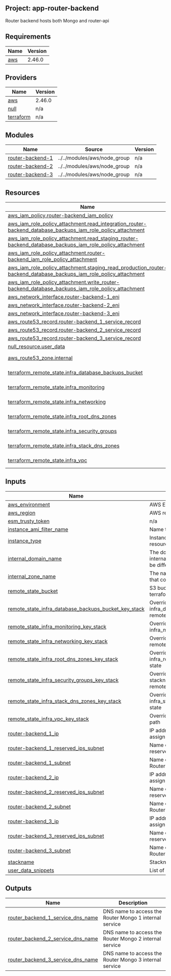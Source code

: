## Project: app-router-backend

Router backend hosts both Mongo and router-api

## Requirements

| Name | Version |
|------|---------|
| <a name="requirement_aws"></a> [aws](#requirement\_aws) | 2.46.0 |

## Providers

| Name | Version |
|------|---------|
| <a name="provider_aws"></a> [aws](#provider\_aws) | 2.46.0 |
| <a name="provider_null"></a> [null](#provider\_null) | n/a |
| <a name="provider_terraform"></a> [terraform](#provider\_terraform) | n/a |

## Modules

| Name | Source | Version |
|------|--------|---------|
| <a name="module_router-backend-1"></a> [router-backend-1](#module\_router-backend-1) | ../../modules/aws/node_group | n/a |
| <a name="module_router-backend-2"></a> [router-backend-2](#module\_router-backend-2) | ../../modules/aws/node_group | n/a |
| <a name="module_router-backend-3"></a> [router-backend-3](#module\_router-backend-3) | ../../modules/aws/node_group | n/a |

## Resources

| Name | Type |
|------|------|
| [aws_iam_policy.router-backend_iam_policy](https://registry.terraform.io/providers/hashicorp/aws/2.46.0/docs/resources/iam_policy) | resource |
| [aws_iam_role_policy_attachment.read_integration_router-backend_database_backups_iam_role_policy_attachment](https://registry.terraform.io/providers/hashicorp/aws/2.46.0/docs/resources/iam_role_policy_attachment) | resource |
| [aws_iam_role_policy_attachment.read_staging_router-backend_database_backups_iam_role_policy_attachment](https://registry.terraform.io/providers/hashicorp/aws/2.46.0/docs/resources/iam_role_policy_attachment) | resource |
| [aws_iam_role_policy_attachment.router-backend_iam_role_policy_attachment](https://registry.terraform.io/providers/hashicorp/aws/2.46.0/docs/resources/iam_role_policy_attachment) | resource |
| [aws_iam_role_policy_attachment.staging_read_production_router-backend_database_backups_iam_role_policy_attachment](https://registry.terraform.io/providers/hashicorp/aws/2.46.0/docs/resources/iam_role_policy_attachment) | resource |
| [aws_iam_role_policy_attachment.write_router-backend_database_backups_iam_role_policy_attachment](https://registry.terraform.io/providers/hashicorp/aws/2.46.0/docs/resources/iam_role_policy_attachment) | resource |
| [aws_network_interface.router-backend-1_eni](https://registry.terraform.io/providers/hashicorp/aws/2.46.0/docs/resources/network_interface) | resource |
| [aws_network_interface.router-backend-2_eni](https://registry.terraform.io/providers/hashicorp/aws/2.46.0/docs/resources/network_interface) | resource |
| [aws_network_interface.router-backend-3_eni](https://registry.terraform.io/providers/hashicorp/aws/2.46.0/docs/resources/network_interface) | resource |
| [aws_route53_record.router-backend_1_service_record](https://registry.terraform.io/providers/hashicorp/aws/2.46.0/docs/resources/route53_record) | resource |
| [aws_route53_record.router-backend_2_service_record](https://registry.terraform.io/providers/hashicorp/aws/2.46.0/docs/resources/route53_record) | resource |
| [aws_route53_record.router-backend_3_service_record](https://registry.terraform.io/providers/hashicorp/aws/2.46.0/docs/resources/route53_record) | resource |
| [null_resource.user_data](https://registry.terraform.io/providers/hashicorp/null/latest/docs/resources/resource) | resource |
| [aws_route53_zone.internal](https://registry.terraform.io/providers/hashicorp/aws/2.46.0/docs/data-sources/route53_zone) | data source |
| [terraform_remote_state.infra_database_backups_bucket](https://registry.terraform.io/providers/hashicorp/terraform/latest/docs/data-sources/remote_state) | data source |
| [terraform_remote_state.infra_monitoring](https://registry.terraform.io/providers/hashicorp/terraform/latest/docs/data-sources/remote_state) | data source |
| [terraform_remote_state.infra_networking](https://registry.terraform.io/providers/hashicorp/terraform/latest/docs/data-sources/remote_state) | data source |
| [terraform_remote_state.infra_root_dns_zones](https://registry.terraform.io/providers/hashicorp/terraform/latest/docs/data-sources/remote_state) | data source |
| [terraform_remote_state.infra_security_groups](https://registry.terraform.io/providers/hashicorp/terraform/latest/docs/data-sources/remote_state) | data source |
| [terraform_remote_state.infra_stack_dns_zones](https://registry.terraform.io/providers/hashicorp/terraform/latest/docs/data-sources/remote_state) | data source |
| [terraform_remote_state.infra_vpc](https://registry.terraform.io/providers/hashicorp/terraform/latest/docs/data-sources/remote_state) | data source |

## Inputs

| Name | Description | Type | Default | Required |
|------|-------------|------|---------|:--------:|
| <a name="input_aws_environment"></a> [aws\_environment](#input\_aws\_environment) | AWS Environment | `any` | n/a | yes |
| <a name="input_aws_region"></a> [aws\_region](#input\_aws\_region) | AWS region | `string` | `"eu-west-1"` | no |
| <a name="input_esm_trusty_token"></a> [esm\_trusty\_token](#input\_esm\_trusty\_token) | n/a | `any` | n/a | yes |
| <a name="input_instance_ami_filter_name"></a> [instance\_ami\_filter\_name](#input\_instance\_ami\_filter\_name) | Name to use to find AMI images | `string` | `""` | no |
| <a name="input_instance_type"></a> [instance\_type](#input\_instance\_type) | Instance type used for EC2 resources | `string` | `"t2.medium"` | no |
| <a name="input_internal_domain_name"></a> [internal\_domain\_name](#input\_internal\_domain\_name) | The domain name of the internal DNS records, it could be different from the zone name | `any` | n/a | yes |
| <a name="input_internal_zone_name"></a> [internal\_zone\_name](#input\_internal\_zone\_name) | The name of the Route53 zone that contains internal records | `any` | n/a | yes |
| <a name="input_remote_state_bucket"></a> [remote\_state\_bucket](#input\_remote\_state\_bucket) | S3 bucket we store our terraform state in | `any` | n/a | yes |
| <a name="input_remote_state_infra_database_backups_bucket_key_stack"></a> [remote\_state\_infra\_database\_backups\_bucket\_key\_stack](#input\_remote\_state\_infra\_database\_backups\_bucket\_key\_stack) | Override stackname path to infra\_database\_backups\_bucket remote state | `string` | `""` | no |
| <a name="input_remote_state_infra_monitoring_key_stack"></a> [remote\_state\_infra\_monitoring\_key\_stack](#input\_remote\_state\_infra\_monitoring\_key\_stack) | Override stackname path to infra\_monitoring remote state | `string` | `""` | no |
| <a name="input_remote_state_infra_networking_key_stack"></a> [remote\_state\_infra\_networking\_key\_stack](#input\_remote\_state\_infra\_networking\_key\_stack) | Override infra\_networking remote state path | `string` | `""` | no |
| <a name="input_remote_state_infra_root_dns_zones_key_stack"></a> [remote\_state\_infra\_root\_dns\_zones\_key\_stack](#input\_remote\_state\_infra\_root\_dns\_zones\_key\_stack) | Override stackname path to infra\_root\_dns\_zones remote state | `string` | `""` | no |
| <a name="input_remote_state_infra_security_groups_key_stack"></a> [remote\_state\_infra\_security\_groups\_key\_stack](#input\_remote\_state\_infra\_security\_groups\_key\_stack) | Override infra\_security\_groups stackname path to infra\_vpc remote state | `string` | `""` | no |
| <a name="input_remote_state_infra_stack_dns_zones_key_stack"></a> [remote\_state\_infra\_stack\_dns\_zones\_key\_stack](#input\_remote\_state\_infra\_stack\_dns\_zones\_key\_stack) | Override stackname path to infra\_stack\_dns\_zones remote state | `string` | `""` | no |
| <a name="input_remote_state_infra_vpc_key_stack"></a> [remote\_state\_infra\_vpc\_key\_stack](#input\_remote\_state\_infra\_vpc\_key\_stack) | Override infra\_vpc remote state path | `string` | `""` | no |
| <a name="input_router-backend_1_ip"></a> [router-backend\_1\_ip](#input\_router-backend\_1\_ip) | IP address of the private IP to assign to the instance | `any` | n/a | yes |
| <a name="input_router-backend_1_reserved_ips_subnet"></a> [router-backend\_1\_reserved\_ips\_subnet](#input\_router-backend\_1\_reserved\_ips\_subnet) | Name of the subnet to place the reserved IP of the instance | `any` | n/a | yes |
| <a name="input_router-backend_1_subnet"></a> [router-backend\_1\_subnet](#input\_router-backend\_1\_subnet) | Name of the subnet to place the Router Mongo 1 | `any` | n/a | yes |
| <a name="input_router-backend_2_ip"></a> [router-backend\_2\_ip](#input\_router-backend\_2\_ip) | IP address of the private IP to assign to the instance | `any` | n/a | yes |
| <a name="input_router-backend_2_reserved_ips_subnet"></a> [router-backend\_2\_reserved\_ips\_subnet](#input\_router-backend\_2\_reserved\_ips\_subnet) | Name of the subnet to place the reserved IP of the instance | `any` | n/a | yes |
| <a name="input_router-backend_2_subnet"></a> [router-backend\_2\_subnet](#input\_router-backend\_2\_subnet) | Name of the subnet to place the Router Mongo 2 | `any` | n/a | yes |
| <a name="input_router-backend_3_ip"></a> [router-backend\_3\_ip](#input\_router-backend\_3\_ip) | IP address of the private IP to assign to the instance | `any` | n/a | yes |
| <a name="input_router-backend_3_reserved_ips_subnet"></a> [router-backend\_3\_reserved\_ips\_subnet](#input\_router-backend\_3\_reserved\_ips\_subnet) | Name of the subnet to place the reserved IP of the instance | `any` | n/a | yes |
| <a name="input_router-backend_3_subnet"></a> [router-backend\_3\_subnet](#input\_router-backend\_3\_subnet) | Name of the subnet to place the Router Mongo 3 | `any` | n/a | yes |
| <a name="input_stackname"></a> [stackname](#input\_stackname) | Stackname | `any` | n/a | yes |
| <a name="input_user_data_snippets"></a> [user\_data\_snippets](#input\_user\_data\_snippets) | List of user-data snippets | `list` | n/a | yes |

## Outputs

| Name | Description |
|------|-------------|
| <a name="output_router_backend_1_service_dns_name"></a> [router\_backend\_1\_service\_dns\_name](#output\_router\_backend\_1\_service\_dns\_name) | DNS name to access the Router Mongo 1 internal service |
| <a name="output_router_backend_2_service_dns_name"></a> [router\_backend\_2\_service\_dns\_name](#output\_router\_backend\_2\_service\_dns\_name) | DNS name to access the Router Mongo 2 internal service |
| <a name="output_router_backend_3_service_dns_name"></a> [router\_backend\_3\_service\_dns\_name](#output\_router\_backend\_3\_service\_dns\_name) | DNS name to access the Router Mongo 3 internal service |
